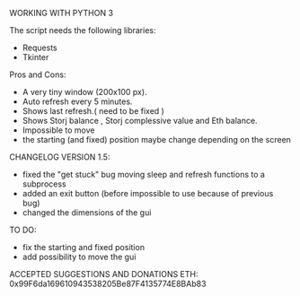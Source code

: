 WORKING WITH PYTHON 3

The script needs the following libraries:
* Requests
* Tkinter


Pros and Cons:
- A very tiny window (200x100 px).
- Auto refresh every 5 minutes.
- Shows last refresh.( need to be fixed )
- Shows Storj balance , Storj complessive value and Eth balance.
- Impossible to move
- the starting (and fixed) position maybe change depending on the screen


CHANGELOG VERSION 1.5:
 * fixed the "get stuck" bug moving sleep and refresh functions to a subprocess
 * added an exit button (before impossible to use because of previous bug)
 * changed the dimensions of the gui
 
 TO DO:
 - fix the starting and fixed position
 - add possibility to move the gui


ACCEPTED SUGGESTIONS AND DONATIONS
ETH: 0x99F6da169610943538205Be87F4135774E8BAb83
